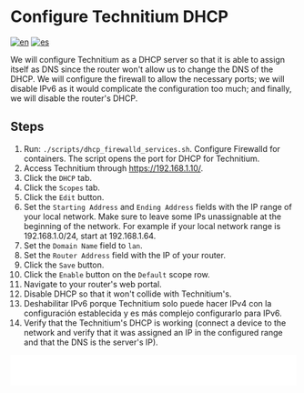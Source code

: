 # Configure Technitium DHCP

[![en](https://img.shields.io/badge/lang-en-blue.svg)](Configure%20technitium%20dhcp.md)
[![es](https://img.shields.io/badge/lang-es-blue.svg)](Configure%20technitium%20dhcp.es.md)

We will configure Technitium as a DHCP server so that it is able to assign itself as DNS since the router won't allow us to change the DNS of the DHCP. We will configure the firewall to allow the necessary ports; we will disable IPv6 as it would complicate the configuration too much; and finally, we will disable the router's DHCP.

## Steps

1. Run: `./scripts/dhcp_firewalld_services.sh`. Configure Firewalld for containers. The script opens the port for DHCP for Technitium.
2. Access Technitium through https://192.168.1.10/.
3. Click the `DHCP` tab.
4. Click the `Scopes` tab.
5. Click the `Edit` button.
6. Set the `Starting Address` and `Ending Address` fields with the IP range of your local network. Make sure to leave some IPs unassignable at the beginning of the network. For example if your local network range is 192.168.1.0/24, start at 192.168.1.64.
7. Set the `Domain Name` field to `lan`.
8. Set the `Router Address` field with the IP of your router.
9. Click the `Save` button.
10. Click the `Enable` button on the `Default` scope row.
11. Navigate to your router's web portal.
12. Disable DHCP so that it won't collide with Technitium's.
13. Deshabilitar IPv6 porque Technitium solo puede hacer IPv4 con la configuración establecida y es más complejo configurarlo para IPv6.
14. Verify that the Technitium's DHCP is working (connect a device to the network and verify that it was assigned an IP in the configured range and that the DNS is the server's IP).

[<img width="33.3%" src="buttons/prev-Configure technitium dns.svg" alt="Configure Technitium DNS">](Configure%20technitium%20dns.md)[<img width="33.3%" src="buttons/jump-Index.svg" alt="Index">](README.md)[<img width="33.3%" src="buttons/next-Create and configure public external traffic stack optional.svg" alt="Create and configure public external traffic stack">](Create%20and%20configure%20public%20external%20traffic%20stack.md)

